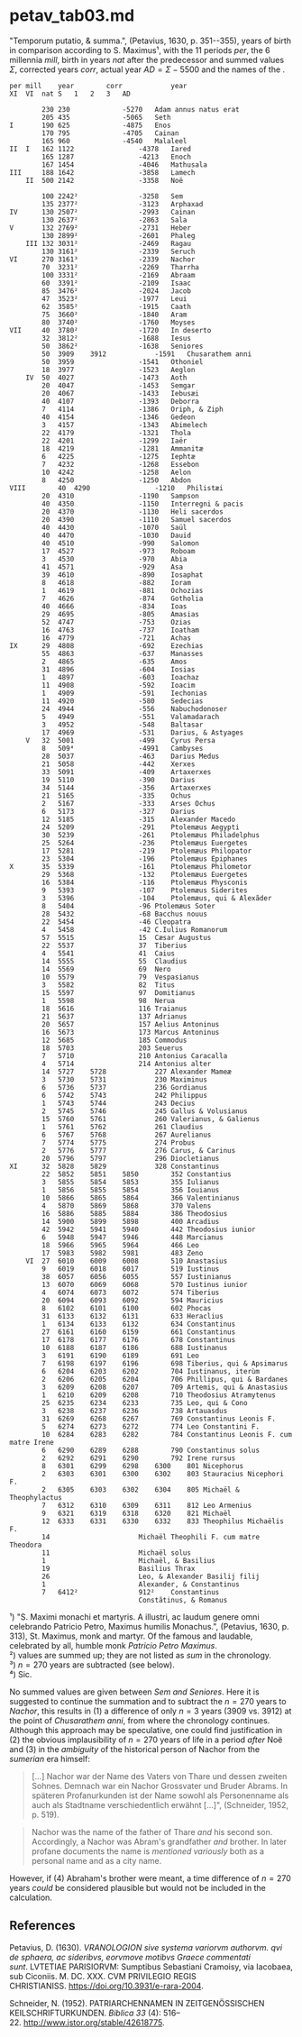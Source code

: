 # petav_tab03.md
"Temporum putatio, & summa.", (Petavius, 1630, p. 351--355), years of birth in comparison according to S. Maximus¹, with the 11 periods $per$, the 6 millennia $mill$, birth in years $nat$ after the predecessor and summed values $\Sigma$, corrected years $corr$, actual year $AD=\Sigma-5500$ and the names of the .
~~~
per	mill	year		corr			year			
XI	VI	nat	S	1	2	3	AD	

		230	230				-5270	Adam annus natus erat
		205	435				-5065	Seth
I		190	625				-4875	Enos
		170	795				-4705	Cainan
		165	960				-4540	Malaleel
II	I	162	1122				-4378	Iared
		165	1287				-4213	Enoch
		167	1454				-4046	Mathusala
III		188	1642				-3858	Lamech
	II	500	2142				-3358	Noë

		100	2242²				-3258	Sem
		135	2377²				-3123	Arphaxad
IV		130	2507²				-2993	Cainan
		130	2637²				-2863	Sala
V		132	2769²				-2731	Heber
		130	2899²				-2601	Phaleg
	III	132	3031²				-2469	Ragau
		130	3161²				-2339	Seruch
VI		270	3161³				-2339	Nachor
		70	3231²				-2269	Tharrha
		100	3331²				-2169	Abraam
		60	3391²				-2109	Isaac
		85	3476²				-2024	Jacob
		47	3523²				-1977	Leui
		62	3585²				-1915	Caath
		75	3660²				-1840	Aram
		80	3740²				-1760	Moyses
VII		40	3780²				-1720	In deserto
		32	3812²				-1688	Iesus
		50	3862²				-1638	Seniores
		50	3909	3912			-1591	Chusarathem anni
		50	3959				-1541	Othoniel
		18	3977				-1523	Aeglon
	IV	50	4027				-1473	Aoth
		20	4047				-1453	Semgar
		20	4067				-1433	Iebusæi
		40	4107				-1393	Deborra
		7	4114				-1386	Oriph, & Ziph
		40	4154				-1346	Gedeon
		3	4157				-1343	Abimelech
		22	4179				-1321	Thola
		22	4201				-1299	Iaër
		18	4219				-1281	Ammanitæ
		6	4225				-1275	Iephtæ
		7	4232				-1268	Essebon
		10	4242				-1258	Aelon
		8	4250				-1250	Abdon
VIII		40	4290				-1210	Philistæi
		20	4310				-1190	Sampson
		40	4350				-1150	Interregni & pacis
		20	4370				-1130	Heli sacerdos
		20	4390				-1110	Samuel sacerdos
		40	4430				-1070	Saül
		40	4470				-1030	Dauid
		40	4510				-990	Salomon
		17	4527				-973	Roboam
		3	4530				-970	Abia
		41	4571				-929	Asa
		39	4610				-890	Iosaphat
		8	4618				-882	Ioram
		1	4619				-881	Ochozias
		7	4626				-874	Gotholia
		40	4666				-834	Ioas
		29	4695				-805	Amasias
		52	4747				-753	Ozias
		16	4763				-737	Ioatham
		16	4779				-721	Achas
IX		29	4808				-692	Ezechias
		55	4863				-637	Manasses
		2	4865				-635	Amos
		31	4896				-604	Iosias
		1	4897				-603	Ioachaz
		11	4908				-592	Ioacim
		1	4909				-591	Iechonias
		11	4920				-580	Sedecias
		24	4944				-556	Nabuchodonoser
		5	4949				-551	Valamadarach
		3	4952				-548	Baltasar
		17	4969				-531	Darius, & Astyages
	V	32	5001				-499	Cyrus Persa
		8	509⁴				-4991	Cambyses
		28	5037				-463	Darius Medus
		21	5058				-442	Xerxes
		33	5091				-409	Artaxerxes
		19	5110				-390	Darius
		34	5144				-356	Artaxerxes
		21	5165				-335	Ochus
		2	5167				-333	Arses Ochus
		6	5173				-327	Darius
		12	5185				-315	Alexander Macedo
		24	5209				-291	Ptolemæus Aegypti
		30	5239				-261	Ptolemæus Philadelphus
		25	5264				-236	Ptolemæus Euergetes
		17	5281				-219	Ptolemæus Philopator
		23	5304				-196	Ptolemæus Epiphanes
X		35	5339				-161	Ptolemæus Philometor
		29	5368				-132	Ptolemæus Euergetes
		16	5384				-116	Ptolemæus Physconis
		9	5393				-107	Ptolemæus Siderites
		3	5396				-104	Ptolemæus, qui & Alexãder
		8	5404				-96	Ptolemæus Soter
		28	5432				-68	Bacchus nouus
		22	5454				-46	Cleopatra
		4	5458				-42	C.Iulius Romanorum
		57	5515				15	Cæsar Augustus
		22	5537				37	Tiberius
		4	5541				41	Caius
		14	5555				55	Claudius
		14	5569				69	Nero
		10	5579				79	Vespasianus
		3	5582				82	Titus
		15	5597				97	Domitianus
		1	5598				98	Nerua
		18	5616				116	Traianus
		21	5637				137	Adrianus
		20	5657				157	Aelius Antoninus
		16	5673				173	Marcus Antoninus
		12	5685				185	Commodus
		18	5703				203	Seuerus
		7	5710				210	Antonius Caracalla
		4	5714				214	Antonius alter
		14	5727	5728			227	Alexander Mameæ
		3	5730	5731			230	Maximinus
		6	5736	5737			236	Gordianus
		6	5742	5743			242	Philippus
		1	5743	5744			243	Decius
		2	5745	5746			245	Gallus & Volusianus
		15	5760	5761			260	Valerianus, & Galienus
		1	5761	5762			261	Claudius
		6	5767	5768			267	Aurelianus
		7	5774	5775			274	Probus
		2	5776	5777			276	Carus, & Carinus
		20	5796	5797			296	Diocletianus
XI		32	5828	5829			328	Constantinus
		22	5852	5851	5850		352	Constantius
		3	5855	5854	5853		355	Iulianus
		1	5856	5855	5854		356	Iouianus
		10	5866	5865	5864		366	Valentinianus
		4	5870	5869	5868		370	Valens
		16	5886	5885	5884		386	Theodosius
		14	5900	5899	5898		400	Arcadius
		42	5942	5941	5940		442	Theodosius iunior
		6	5948	5947	5946		448	Marcianus
		18	5966	5965	5964		466	Leo
		17	5983	5982	5981		483	Zeno
	VI	27	6010	6009	6008		510	Anastasius
		9	6019	6018	6017		519	Iustinus
		38	6057	6056	6055		557	Iustinianus
		13	6070	6069	6068		570	Iustinus iunior
		4	6074	6073	6072		574	Tiberius
		20	6094	6093	6092		594	Mauricius
		8	6102	6101	6100		602	Phocas
		31	6133	6132	6131		633	Heraclius
		1	6134	6133	6132		634	Constantinus
		27	6161	6160	6159		661	Constantinus
		17	6178	6177	6176		678	Constantinus
		10	6188	6187	6186		688	Iustinanus
		3	6191	6190	6189		691	Leo
		7	6198	6197	6196		698	Tiberius, qui & Apsimarus
		6	6204	6203	6202		704	Iustinanus, iterùm
		2	6206	6205	6204		706	Phillipus, qui & Bardanes
		3	6209	6208	6207		709	Artemis, qui & Anastasius
		1	6210	6209	6208		710	Theodosius Atramytenus
		25	6235	6234	6233		735	Leo, qui & Cono
		3	6238	6237	6236		738	Artauasdus
		31	6269	6268	6267		769	Constantinus Leonis F.
		5	6274	6273	6272		774	Leo Constantini F.
		10	6284	6283	6282		784	Constantinus Leonis F. cum matre Irene
		6	6290	6289	6288		790	Constantinus solus
		2	6292	6291	6290		792	Irene rursus
		8	6301	6299	6298	6300	801	Nicephorus
		2	6303	6301	6300	6302	803	Stauracius Nicephori F.
		2	6305	6303	6302	6304	805	Michaël & Theophylactus
		7	6312	6310	6309	6311	812	Leo Armenius
		9	6321	6319	6318	6320	821	Michaël
		12	6333	6331	6330	6332	833	Theophilus Michaëlis F.
		14						Michaël Theophili F. cum matre Theodora
		11						Michaël solus
		1						Michaël, & Basilius
		19						Basilius Thrax
		26						Leo, & Alexander Basilij filij
		1						Alexander, & Constantinus
		7	6412²				912²	Constantinus
								Constãtinus, & Romanus
~~~
¹) "S. Maximi monachi et martyris. A illustri, ac laudum genere omni celebrando Patricio Petro, Maximus humilis Monachus.", (Petavius, 1630, p. 313), St. Maximus, monk and martyr.
Of the famous and laudable, celebrated by all, humble monk *Patricio Petro Maximus*.  
²) values ​​are summed up; they are not listed as *sum* in the chronology.  
³) $n=270$ years are subtracted (see below).  
⁴) Sic.

No summed values ​​are given between *Sem and Seniores*. Here it is suggested to continue the summation and to subtract the $n=270$ years to *Nachor*, this results in (1) a difference of only $n=3$ years ($3909$ vs. $3912$) at the point of *Chusarathem anni*, from where the chronology continues. Although this approach may be speculative, one could find justification in (2) the obvious implausibility of $n=270$ years of life in a period *after* Noë and (3) in the *ambiguity* of the historical person of Nachor from the *sumerian* era himself:

 >[...] Nachor war der Name des Vaters von Thare und dessen zweiten Sohnes. Demnach war ein Nachor Grossvater und Bruder Abrams. In späteren Profanurkunden ist der Name sowohl als Personenname als auch als Stadtname verschiedentlich erwähnt [...]", (Schneider, 1952, p. 519).

>Nachor was the name of the father of Thare *and* his second son. Accordingly, a Nachor was Abram's grandfather *and* brother.
In later profane documents the name is *mentioned variously* both as a personal name and as a city name.

However, if (4) Abraham's brother were meant, a time difference of $n=270$ years *could* be considered plausible but would not be included in the calculation.

## References

Petavius, D. (1630). *VRANOLOGION sive systema variorvm authorvm. qvi de sphaera, ac sideribvs, eorvmove motibvs Graece commentati sunt*. LVTETIAE PARISIORVM: Sumptibus Sebastiani Cramoisy, via Iacobaea, sub Ciconiis. M. DC. XXX. CVM PRIVILEGIO REGIS CHRISTIANISS. https://doi.org/10.3931/e-rara-2004.

Schneider, N. (1952). PATRIARCHENNAMEN IN ZEITGENÖSSISCHEN KEILSCHRIFTURKUNDEN. *Biblica 33* (4): 516–22. http://www.jstor.org/stable/42618775.
